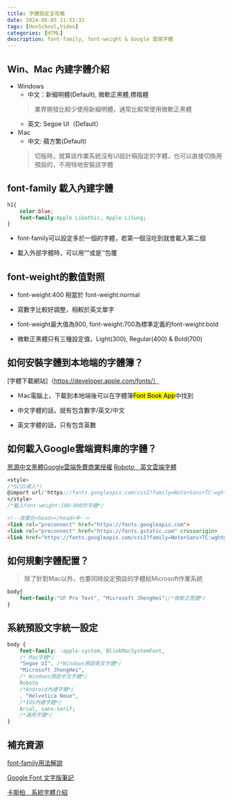 ```yaml
---
title: 字體設定全攻略
date: 2024-06-05 11:51:31
tags: [HexSchool,Video]
categories: [HTML]
description: font-family, font-weight & Google 雲端字體
---
```

## Win、Mac 內建字體介紹
* Windows
    * 中文：新細明體(Default), 微軟正黑體,標楷體
    >業界開發比較少使用新細明體，通常比較常使用微軟正黑體
    * 英文: Segoe UI（Default）
* Ｍac
    * 中文: 蘋方繁(Default)
    >切版時，就算該作業系統沒有UI設計稿指定的字體，也可以直接切換用預設的，不用特地安裝該字體
## font-family 載入內建字體
```css
h1{
    color:blue;
    font-family:Apple LiGothic, Apple LiSung;
}
```
* font-family可以設定多於一個的字體，若第一個沒吃到就會載入第二個

* 載入外部字體時，可以用“”或是''包覆

## font-weight的數值對照

* font-weight:400 相當於 font-weight:normal

* 寫數字比較好調整，相較於英文單字

* font-weight最大值為900, font-weight:700為標準定義的font-weight:bold

* 微軟正黑體只有三種設定值，Light(300), Regular(400) & Bold(700)

## 如何安裝字體到本地端的字體簿？
[字體下載網站]（https://developer.apple.com/fonts/）

* Ｍac電腦上，下載到本地端後可以在字體簿<mark>Font Book App</mark>中找到

* 中文字體的話，就有包含數字/英文/中文
* 英文字體的話，只有包含英數

## 如何載入Google雲端資料庫的字體？

[思源中文黑體Google雲端免費商業授權](https://fonts.google.com/noto/specimen/Noto+Sans+TC)
[Roboto＿英文雲端字體](https://developer.apple.com/fonts/)

```SCSS
<style>
/*SCSS導入*/
@import url('https://fonts.googleapis.com/css2?family=Noto+Sans+TC:wght@100..900&display=swap');
</style>
/*載入font-weight:100~900的字體*/
```
```html
<!--放置在<head></head>中-->
<link rel="preconnect" href="https://fonts.googleapis.com">
<link rel="preconnect" href="https://fonts.gstatic.com" crossorigin>
<link href="https://fonts.googleapis.com/css2?family=Noto+Sans+TC:wght@100..900&display=swap" rel="stylesheet">
```

## 如何規劃字體配置？
>除了針對Mac以外，也要同時設定預設的字體給Microsoft作業系統
```css
body{
    font-family:"SF Pro Text", "Microsoft JhengHei";/*微軟正黑體*/
}
```

## 系統預設文字統一設定

```css
body {
    font-family: -apple-system, BlinkMacSystemFont,
    /* Mac字體*/
    "Segoe UI", /*Windows預設英文字體*/
    "Microsoft JhengHei",
    /* Windows預設中文字體*/
    Roboto
    /*Android內建字體*/
    , "Helvetica Neue",
    /*IOS內建字體*/
    Arial, sans-serif;
    /*通用字體*/
}
```
## 補充資源
[font-family用法解說](https://www.oxxostudio.tw/articles/201811/css-font-family.html)

[Google Font 文字版筆記](https://hackmd.io/@YmcMgo-NSKOqgTGAjl_5tg/HJpJk8ABU/https%3A%2F%2Fhackmd.io%2F2nenMilfR7WSJSDI4WzcWA%3Fview)

[卡斯柏＿系統字體介紹](https://www.casper.tw/design/2018/10/25/fonts/)

